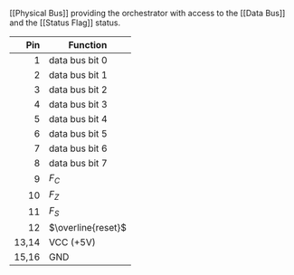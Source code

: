 [[Physical Bus]] providing the orchestrator with access to the [[Data Bus]] and the [[Status Flag]] status.

|   Pin | Function           |
| ----: | ------------------ |
|     1 | data bus bit 0     |
|     2 | data bus bit 1     |
|     3 | data bus bit 2     |
|     4 | data bus bit 3     |
|     5 | data bus bit 4     |
|     6 | data bus bit 5     |
|     7 | data bus bit 6     |
|     8 | data bus bit 7     |
|     9 | $F_C$              |
|    10 | $F_Z$              |
|    11 | $F_S$              |
|    12 | $\overline{reset}$ |
| 13,14 | VCC (+5V)          |
| 15,16 | GND                |

